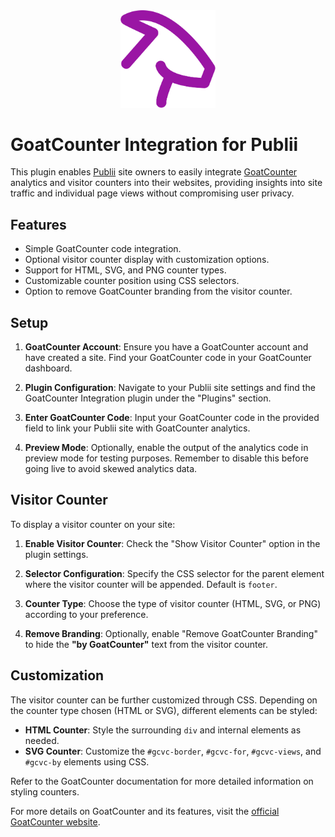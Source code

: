 <div align="center">
  <img src="https://raw.githubusercontent.com/htejera/publii-goatcounter-analytics-plugin/a914f8fa6f2f86d617cd12f0cd1ca4d8c823cf19/thumbnail.svg" width= "30%" height="30%" alt="GoatCounter Integration for Publii">
</div>

# GoatCounter Integration for Publii

This plugin enables [Publii](https://getpublii.com/) site owners to easily integrate [GoatCounter](https://www.goatcounter.com) analytics and visitor counters into their websites, providing insights into site traffic and individual page views without compromising user privacy.

## Features

- Simple GoatCounter code integration.
- Optional visitor counter display with customization options.
- Support for HTML, SVG, and PNG counter types.
- Customizable counter position using CSS selectors.
- Option to remove GoatCounter branding from the visitor counter.

## Setup

1. **GoatCounter Account**: Ensure you have a GoatCounter account and have created a site. Find your GoatCounter code in your GoatCounter dashboard.

2. **Plugin Configuration**: Navigate to your Publii site settings and find the GoatCounter Integration plugin under the "Plugins" section.

3. **Enter GoatCounter Code**: Input your GoatCounter code in the provided field to link your Publii site with GoatCounter analytics.

4. **Preview Mode**: Optionally, enable the output of the analytics code in preview mode for testing purposes. Remember to disable this before going live to avoid skewed analytics data.

## Visitor Counter

To display a visitor counter on your site:

1. **Enable Visitor Counter**: Check the "Show Visitor Counter" option in the plugin settings.

2. **Selector Configuration**: Specify the CSS selector for the parent element where the visitor counter will be appended. Default is `footer`.

3. **Counter Type**: Choose the type of visitor counter (HTML, SVG, or PNG) according to your preference.

4. **Remove Branding**: Optionally, enable "Remove GoatCounter Branding" to hide the **"by GoatCounter"** text from the visitor counter.

## Customization

The visitor counter can be further customized through CSS. Depending on the counter type chosen (HTML or SVG), different elements can be styled:

- **HTML Counter**: Style the surrounding `div` and internal elements as needed.
- **SVG Counter**: Customize the `#gcvc-border`, `#gcvc-for`, `#gcvc-views`, and `#gcvc-by` elements using CSS.

Refer to the GoatCounter documentation for more detailed information on styling counters.

For more details on GoatCounter and its features, visit the [official GoatCounter website](https://www.goatcounter.com/).
